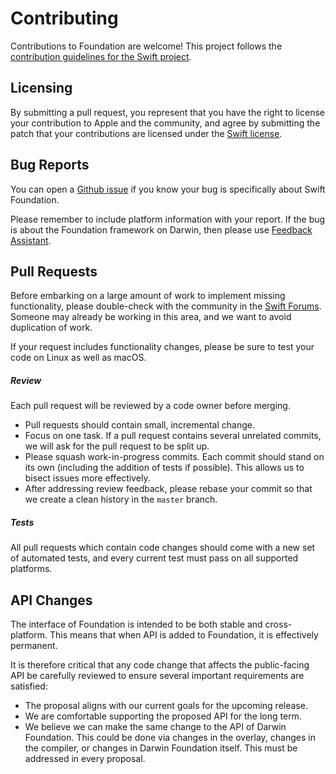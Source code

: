 # Contributing

Contributions to Foundation are welcome! This project follows the [contribution guidelines for the Swift project](https://swift.org/contributing/#contributing-code).

## Licensing

By submitting a pull request, you represent that you have the right to license your contribution to Apple and the community, and agree by submitting the patch that your contributions are licensed under the [Swift license](https://swift.org/LICENSE.txt).


## Bug Reports

You can open a [Github issue](https://github.com/apple/swift-foundation/issues) if you know your bug is specifically about Swift Foundation.

Please remember to include platform information with your report. If the bug is about the Foundation framework on Darwin, then please use [Feedback Assistant](https://feedbackassistant.apple.com).

## Pull Requests

Before embarking on a large amount of work to implement missing functionality, please double-check with the community in the [Swift Forums](https://forums.swift.org/). Someone may already be working in this area, and we want to avoid duplication of work.

If your request includes functionality changes, please be sure to test your code on Linux as well as macOS.

##### Review

Each pull request will be reviewed by a code owner before merging.

* Pull requests should contain small, incremental change.
* Focus on one task. If a pull request contains several unrelated commits, we will ask for the pull request to be split up.
* Please squash work-in-progress commits. Each commit should stand on its own (including the addition of tests if possible). This allows us to bisect issues more effectively.
* After addressing review feedback, please rebase your commit so that we create a clean history in the `master` branch.

##### Tests

All pull requests which contain code changes should come with a new set of automated tests, and every current test must pass on all supported platforms.


## API Changes

The interface of Foundation is intended to be both stable and cross-platform. This means that when API is added to Foundation, it is effectively permanent.

It is therefore critical that any code change that affects the public-facing API be carefully reviewed to ensure several important requirements are satisfied:

* The proposal aligns with our current goals for the upcoming release.
* We are comfortable supporting the proposed API for the long term.
* We believe we can make the same change to the API of Darwin Foundation. This could be done via changes in the overlay, changes in the compiler, or changes in Darwin Foundation itself. This must be addressed in every proposal.

